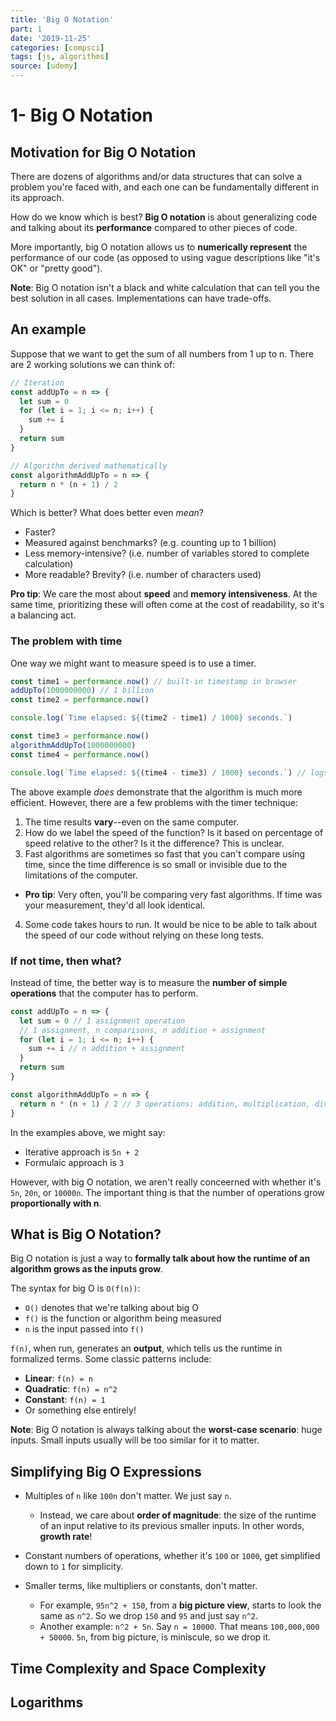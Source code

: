 ```yaml
---
title: 'Big O Notation'
part: 1
date: '2019-11-25'
categories: [compsci]
tags: [js, algorithms]
source: [udemy]
---
```


# 1- Big O Notation

## Motivation for Big O Notation

There are dozens of algorithms and/or data structures that can solve a problem you're faced with, and each one can be fundamentally different in its approach.

How do we know which is best? **Big O notation** is about generalizing code and talking about its **performance** compared to other pieces of code.

More importantly, big O notation allows us to **numerically represent** the performance of our code (as opposed to using vague descriptions like "it's OK" or "pretty good").

**Note**: Big O notation isn't a black and white calculation that can tell you the best solution in all cases. Implementations can have trade-offs.

## An example

Suppose that we want to get the sum of all numbers from 1 up to n. There are 2 working solutions we can think of:

```js
// Iteration
const addUpTo = n => {
  let sum = 0
  for (let i = 1; i <= n; i++) {
    sum += i
  }
  return sum
}

// Algorithm derived mathematically
const algorithmAddUpTo = n => {
  return n * (n + 1) / 2
}
```

Which is better? What does better even *mean*?
* Faster?
* Measured against benchmarks? (e.g. counting up to 1 billion)
* Less memory-intensive? (i.e. number of variables stored to complete calculation)
* More readable? Brevity? (i.e. number of characters used)

**Pro tip**: We care the most about **speed** and **memory intensiveness**. At the same time, prioritizing these will often come at the cost of readability, so it's a balancing act.

### The problem with time

One way we might want to measure speed is to use a timer.

```js
const time1 = performance.now() // built-in timestamp in browser
addUpTo(1000000000) // 1 billion
const time2 = performance.now()

console.log(`Time elapsed: ${(time2 - time1) / 1000} seconds.`)

const time3 = performance.now()
algorithmAddUpTo(1000000000)
const time4 = performance.now()

console.log(`Time elapsed: ${(time4 - time3) / 1000} seconds.`) // logs MUCH less
```

The above example *does* demonstrate that the algorithm is much more efficient. However, there are a few problems with the timer technique:
1. The time results **vary**--even on the same computer.
2. How do we label the speed of the function? Is it based on percentage of speed relative to the other? Is it the difference? This is unclear.
3. Fast algorithms are sometimes so fast that you can't compare using time, since the time difference is so small or invisible due to the limitations of the computer.
  * **Pro tip**: Very often, you'll be comparing very fast algorithms. If time was your measurement, they'd all look identical.
4. Some code takes hours to run. It would be nice to be able to talk about the speed of our code without relying on these long tests.

### If not time, then what?

Instead of time, the better way is to measure the **number of simple operations** that the computer has to perform.

```js
const addUpTo = n => {
  let sum = 0 // 1 assignment operation
  // 1 assignment, n comparisons, n addition + assignment
  for (let i = 1; i <= n; i++) {
    sum += i // n addition + assignment
  }
  return sum
}

const algorithmAddUpTo = n => {
  return n * (n + 1) / 2 // 3 operations: addition, multiplication, division!
}
```

In the examples above, we might say:
* Iterative approach is `5n + 2`
* Formulaic approach is `3`

However, with big O notation, we aren't really conceerned with whether it's `5n`, `20n`, or `10000n`. The important thing is that the number of operations grow **proportionally with n**.

## What is Big O Notation?

Big O notation is just a way to **formally talk about how the runtime of an algorithm grows as the inputs grow**.

The syntax for big O is `O(f(n))`:
* `O()` denotes that we're talking about big O
* `f()` is the function or algorithm being measured
* `n` is the input passed into `f()`

`f(n)`, when run, generates an **output**, which tells us the runtime in formalized terms. Some classic patterns include:
* **Linear**: `f(n) = n`
* **Quadratic**: `f(n) = n^2`
* **Constant**: `f(n) = 1`
* Or something else entirely!

**Note**: Big O notation is always talking about the **worst-case scenario**: huge inputs. Small inputs usually will be too similar for it to matter.

## Simplifying Big O Expressions

* Multiples of `n` like `100n` don't matter. We just say `n`.
  * Instead, we care about **order of magnitude**: the size of the runtime of an input relative to its previous smaller inputs. In other words, **growth rate**!

* Constant numbers of operations, whether it's `100` or `1000`, get simplified down to `1` for simplicity.

* Smaller terms, like multipliers or constants, don't matter.
  * For example, `95n^2 + 150`, from a **big picture view**, starts to look the same as `n^2`. So we drop `150` and `95` and just say `n^2`.
  * Another example: `n^2 + 5n`. Say `n = 10000`. That means `100,000,000 + 50000`. `5n`, from big picture, is miniscule, so we drop it. 

## Time Complexity and Space Complexity

## Logarithms

